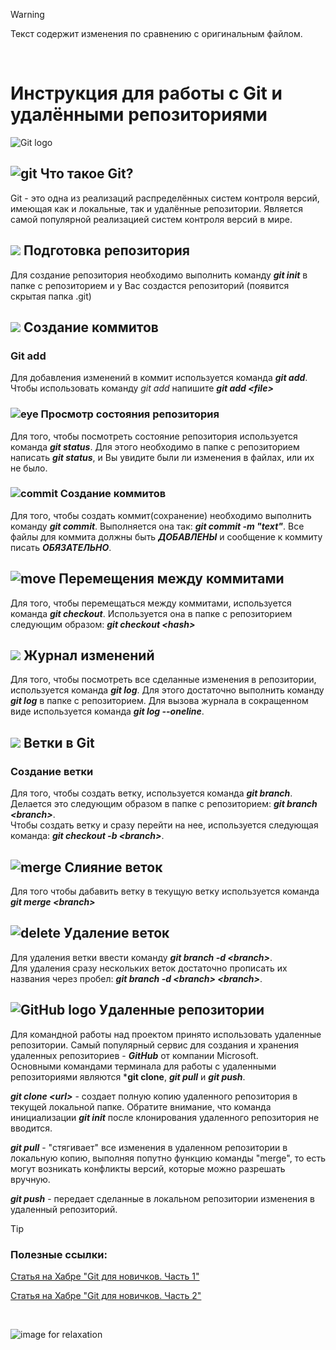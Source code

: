> [!WARNING]
Текст содержит изменения по сравнению с оригинальным файлом. 

<br>

# Инструкция для работы с Git и удалёнными репозиториями

![Git logo](https://avatars.mds.yandex.net/get-entity_search/135316/127402560/S122x122Fit_2x)

## ![git](https://www.shareicon.net/data/128x128/2015/06/30/62149_git_32x32.png) Что такое Git?

Git - это одна из реализаций распределённых систем контроля версий, имеющая как и локальные, так и удалённые репозитории. Является самой популярной реализацией систем контроля версий в мире.  

## ![](https://www.shareicon.net/data/32x32/2015/10/30/664122_folder_512x512.png) Подготовка репозитория 

Для создание репозитория необходимо выполнить команду ***git init***  в папке с репозиторием и у Вас создастся репозиторий (появится скрытая папка .git)

## ![](https://www.shareicon.net/data/32x32/2015/10/30/664353_write_512x512.png) Создание коммитов 

### Git add

Для добавления изменений в коммит используется команда ***git add***. Чтобы использовать команду *git add* напишите ***git add \<file>***

### ![eye](https://www.shareicon.net/data/32x32/2015/11/01/665301_medical_512x512.png) Просмотр состояния репозитория

Для того, чтобы посмотреть состояние репозитория используется команда ***git status***. Для этого необходимо в папке с репозиторием написать ***git status***, и Вы увидите были ли изменения в файлах, или их не было.

### ![commit](https://www.shareicon.net/data/32x32/2015/09/02/94497_commit_448x512.png) Создание коммитов

Для того, чтобы создать коммит(сохранение) необходимо выполнить команду ***git commit***. Выполняется она так: ***git commit -m \"text"***. Все файлы для коммита должны быть ***ДОБАВЛЕНЫ*** и сообщение к коммиту писать ***ОБЯЗАТЕЛЬНО***.

## ![move](https://www.shareicon.net/data/32x32/2016/06/17/595465_direction_512x512.png) Перемещения между коммитами

Для того, чтобы перемещаться между коммитами, используется команда ***git checkout***. Используется она в папке с репозиторием следующим образом: ***git checkout \<hash>***

## ![](https://www.shareicon.net/data/32x32/2015/10/23/660641_log_512x512.png) Журнал изменений 

Для того, чтобы посмотреть все сделанные изменения в репозитории, используется команда ***git log***. Для этого достаточно выполнить команду ***git log*** в папке с репозиторием.
Для вызова журнала в сокращенном виде используется команда ***git log --oneline***.

## ![](https://www.shareicon.net/data/32x32/2015/09/02/94496_branch_320x512.png) Ветки в Git 

### Создание ветки

Для того, чтобы создать ветку, используется команда ***git branch***. Делается это следующим образом в папке с репозиторием: ***git branch \<branch>***.  
Чтобы создать ветку и сразу перейти на нее, используется следующая команда: ***git checkout -b \<branch>***.

## ![merge](https://www.shareicon.net/data/32x32/2016/07/16/796992_chart_512x512.png) Слияние веток

Для того чтобы дабавить ветку в текущую ветку используется команда ***git merge \<branch>***

## ![delete](https://www.shareicon.net/data/32x32/2016/07/16/635720_delete_60x60.png) Удаление веток

Для удаления ветки ввести команду ***git branch -d \<branch>***.  
Для удаления сразу нескольких веток достаточно прописать их названия через пробел: ***git branch -d \<branch> \<branch>***.

## ![GitHub logo](https://www.shareicon.net/data/32x32/2015/11/10/669662_animal_512x512.png) Удаленные репозитории

Для командной работы над проектом принято использовать удаленные репозитории. Самый популярный сервис для создания и хранения удаленных репозиториев - ***GitHub*** от компании Microsoft.  
Основными командами терминала для работы с удаленными репозиториями являются ***git clone**, ***git pull*** и ***git push***.
>
***git clone \<url>*** - создает полную копию удаленного репозитория в текущей локальной папке. Обратите внимание, что команда инициализации ***git init*** после клонирования удаленного репозитория не вводится.
>
***git pull*** - "стягивает" все изменения в удаленном репозитории в локальную копию, выполняя попутно функцию команды "merge", то есть могут возникать конфликты версий, которые можно разрешать вручную.

***git push*** - передает сделанные в локальном репозитории изменения в удаленный репозиторий.


>[!TIP]
> ### Полезные ссылки:
>
>[Статья на Хабре "Git для новичков. Часть 1"](https://habr.com/ru/post/541258/)
>
>[Статья на Хабре "Git для новичков. Часть 2"](https://habr.com/ru/post/542616/)

<br>

![image for relaxation](test_image.jpg)